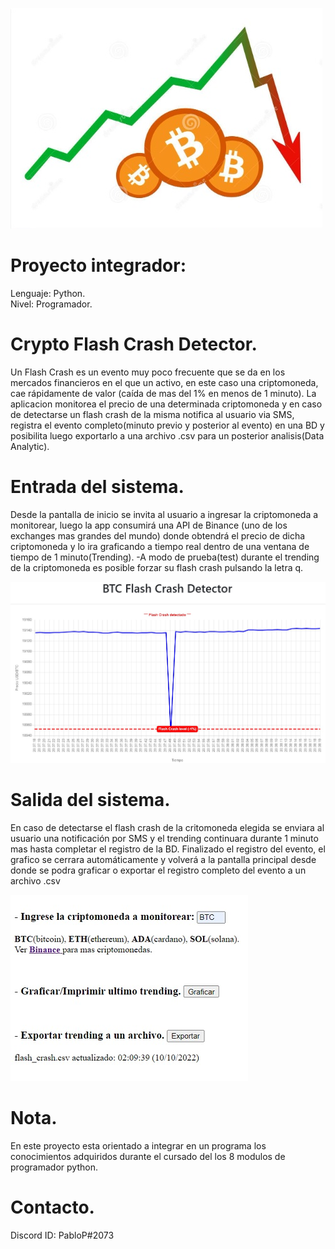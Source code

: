![Juego banner](/flash_crash.jpg)

# Proyecto integrador:
Lenguaje: Python.\
Nivel: Programador.

# Crypto Flash Crash Detector.
Un Flash Crash es un evento muy poco frecuente que se da en los mercados financieros en el que un activo, en este caso una criptomoneda, cae rápidamente de valor
(caída de mas del 1% en menos de 1 minuto).
La aplicacion monitorea el precio de una determinada criptomoneda y en caso de detectarse un flash crash de la misma notifica al usuario via SMS,
 registra el evento completo(minuto previo y posterior al evento) en una BD y posibilita luego exportarlo a una archivo .csv para un posterior analisis(Data Analytic). 


# Entrada del sistema.
Desde la pantalla de inicio se invita al usuario a ingresar la criptomoneda a monitorear, luego la app consumirá una API de Binance
(uno de los exchanges mas grandes del mundo) donde obtendrá el precio de dicha criptomoneda y lo ira graficando a tiempo real
dentro de una ventana de tiempo de 1 minuto(Trending).
-A modo de prueba(test) durante el trending de la criptomoneda es posible forzar su flash crash pulsando la letra q.

![Juego banner](/trending.jpg)



# Salida del sistema.
En caso de detectarse el flash crash de la critomoneda elegida se enviara al usuario una notificación por SMS y el trending continuara durante
 1 minuto mas hasta completar el registro de la BD.
Finalizado el registro del evento, el grafico se cerrara automáticamente y volverá a la pantalla principal desde donde se podra graficar o exportar
 el registro completo del evento a un archivo .csv

![Juego banner](/index.jpg)



# Nota.
En este proyecto esta orientado a integrar en un programa los conocimientos adquiridos durante el cursado del los 8 modulos de programador python.

# Contacto.
Discord ID: PabloP#2073
